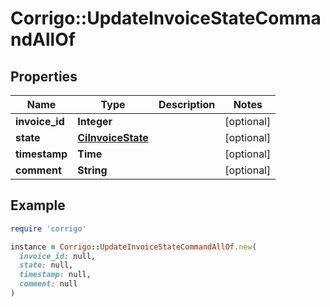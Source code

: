 # Corrigo::UpdateInvoiceStateCommandAllOf

## Properties

| Name | Type | Description | Notes |
| ---- | ---- | ----------- | ----- |
| **invoice_id** | **Integer** |  | [optional] |
| **state** | [**CiInvoiceState**](CiInvoiceState.md) |  | [optional] |
| **timestamp** | **Time** |  | [optional] |
| **comment** | **String** |  | [optional] |

## Example

```ruby
require 'corrigo'

instance = Corrigo::UpdateInvoiceStateCommandAllOf.new(
  invoice_id: null,
  state: null,
  timestamp: null,
  comment: null
)
```

